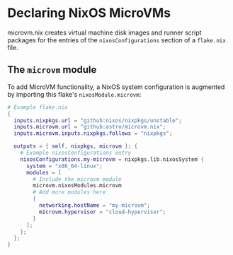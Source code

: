 # Declaring NixOS MicroVMs

microvm.nix creates virtual machine disk images and runner script
packages for the entries of the `nixosConfigurations` section of a
`flake.nix` file.

## The `microvm` module

To add MicroVM functionality, a NixOS system configuration is
augmented by importing this flake's `nixosModule.microvm`:

```nix
# Example flake.nix
{
  inputs.nixpkgs.url = "github:nixos/nixpkgs/unstable";
  inputs.microvm.url = "github:astro/microvm.nix";
  inputs.microvm.inputs.nixpkgs.follows = "nixpkgs";

  outputs = { self, nixpkgs, microvm }: {
    # Example nixosConfigurations entry
    nixosConfigurations.my-microvm = nixpkgs.lib.nixosSystem {
      system = "x86_64-linux";
      modules = [
        # Include the microvm module
        microvm.nixosModules.microvm
        # Add more modules here
        {
          networking.hostName = "my-microvm";
          microvm.hypervisor = "cloud-hypervisor";
        }
      ];
    };
  };
}
```
